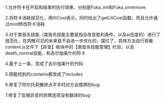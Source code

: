 1.允许符卡在开启和结束时执行效果，分别是Fuka_init和Fuka_onremove

2.将符卡消耗规范化，用liliCost表示，同时给出了getLiliCost函数，而且允许通过mod修改符卡消耗

3.对于类皆杀技能（类皆杀技能主要是指会改变胜利条件，以及ai态度的）进行了规范化，在肉眼可见的未来是不会进一步优化的，摆烂了，具体方法自行观看content.js文件下【异变】板块中的【类皆杀技能管理】栏目，以及death_normal技能，和吉尔伽美什的符卡

4.基于上一条，完成了吉尔伽美什的代码

5.把能找到的contains都改成了includes

6.修复了阿尔托莉雅拼点平手时对方会摸牌的bug

7.修复了反贼异变时弃牌选项没有翻译的bug